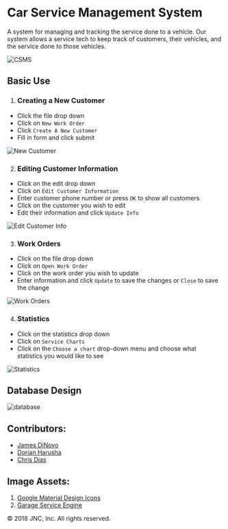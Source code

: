 # Car Service Management System

A system for managing and tracking the service done to a vehicle. 
Our system allows a service tech to keep track of customers, their vehicles, and the service done to those vehicles.

![CSMS](https://github.com/jdinovo/CarServiceManagementSystem/tree/master/src/screenshots/main.png)

## Basic Use

1. ### Creating a New Customer
- Click the file drop down
- Click on `New Work Order`
- Click `Create A New Customer`
- Fill in form and click submit

![New Customer](https://github.com/jdinovo/CarServiceManagementSystem/tree/master/src/screenshots/newCustomer.png)

2. ### Editing Customer Information
- Click on the edit drop down
- Click on `Edit Customer Information`
- Enter customer phone number or press `OK` to show all customers
- Click on the customer you wish to edit
- Edit their information and click `Update Info`

![Edit Customer Info](https://github.com/jdinovo/CarServiceManagementSystem/tree/master/src/screenshots/edit.png)

3. ### Work Orders
- Click on the file drop down
- Click on `Open Work Order`
- Click on the work order you wish to update
- Enter information and click `Update` to save the changes or `Close` to save the change 

![Work Orders](https://github.com/jdinovo/CarServiceManagementSystem/tree/master/src/screenshots/openWorkOrder.png)

4. ### Statistics
- Click on the statistics drop down
- Click on `Service Charts`
- Click on the `Choose a chart` drop-down menu and choose what statistics you would like to see

![Statistics](https://github.com/jdinovo/CarServiceManagementSystem/tree/master/src/screenshots/stats.png)


## Database Design

![database](https://github.com/jdinovo/CarServiceManagementSystem/tree/master/src/screenshots/db.png)


## Contributors:
- [James DiNovo](https://github.com/jdinovo)
- [Dorian Harusha](https://github.com/dharusha)
- [Chris Dias](https://github.com/chrisdias96)


## Image Assets:
1. [Google Material Design Icons](https://github.com/google/material-design-icons) 
2. [Garage Service Engine](https://pixabay.com/en/oil-garage-service-engine-99220/)


:copyright: 2018 JNC, Inc. All rights reserved. 
